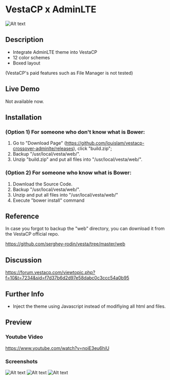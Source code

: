 # VestaCP x AdminLTE

![Alt text](https://louislam.net/blog/wp-content/uploads/2016/06/LOUISLAM-PC-000271.png)

## Description ##

- Integrate AdminLTE theme into VestaCP
- 12 color schemes
- Boxed layout

(VestaCP's paid features such as File Manager is not tested)


## Live Demo

Not available now.

## Installation

### (Option 1) For someone who don't know what is Bower:

1. Go to "Download Page" (https://github.com/louislam/vestacp-crossover-adminlte/releases), click "build.zip";
1. Backup "/usr/local/vesta/web/".
1. Unzip "build.zip" and put all files into "/usr/local/vesta/web/".

### (Option 2) For someone who know what is Bower:

1. Download the Source Code.
1. Backup "/usr/local/vesta/web/".
1. Unzip and put all files into "/usr/local/vesta/web/"
1. Execute "bower install" command

## Reference
In case you forgot to backup the "web" directory, you can download it from the VestaCP official repo.

https://github.com/serghey-rodin/vesta/tree/master/web

## Discussion

https://forum.vestacp.com/viewtopic.php?f=10&t=7234&sid=f7d37b6d2d97e58dabc0c3ccc54a0b95

## Further Info

- Inject the theme using Javascript instead of modifiying all html and files. 

## Preview

### Youtube Video

https://www.youtube.com/watch?v=noiE3eu6hiU

### Screenshots


![Alt text](https://louislam.net/blog/wp-content/uploads/2016/06/LOUISLAM-PC-000257.png)
![Alt text](https://louislam.net/blog/wp-content/uploads/2015/03/n01695.png)
![Alt text](https://louislam.net/blog/wp-content/uploads/2016/06/379b3bc1-fbe7-47b9-9fcc-fd4cb12dd6bd.png)
